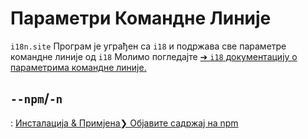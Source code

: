# Параметри Командне Линије

`i18n.site` Програм је уграђен са `i18` и подржава све параметре командне линије од `i18` Молимо погледајте [➔ `i18` документацију о параметрима командне линије.](/i18/cli)

## `--npm`/`-n`

: [Инсталација & Примјена❯ Објавите садржај на npm](/i18n.site/use#npm)